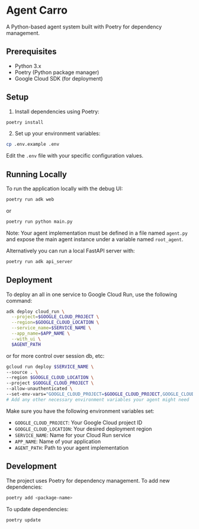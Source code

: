 # Agent Carro

A Python-based agent system built with Poetry for dependency management.

## Prerequisites

- Python 3.x
- Poetry (Python package manager)
- Google Cloud SDK (for deployment)

## Setup

1. Install dependencies using Poetry:

```bash
poetry install
```

2. Set up your environment variables:

```bash
cp .env.example .env
```

Edit the `.env` file with your specific configuration values.

## Running Locally

To run the application locally with the debug UI:

```bash
poetry run adk web
```

or

```bash
poetry run python main.py
```

Note: Your agent implementation must be defined in a file named `agent.py` and expose the main agent instance under a variable named `root_agent`.

Alternatively you can run a local FastAPI server with:

```bash
poetry run adk api_server
```

## Deployment

To deploy an all in one service to Google Cloud Run, use the following command:

```bash
adk deploy cloud_run \
  --project=$GOOGLE_CLOUD_PROJECT \
  --region=$GOOGLE_CLOUD_LOCATION \
  --service_name=$SERVICE_NAME \
  --app_name=$APP_NAME \
  --with_ui \
  $AGENT_PATH
```

or for more control over session db, etc:

```bash
gcloud run deploy $SERVICE_NAME \
--source . \
--region $GOOGLE_CLOUD_LOCATION \
--project $GOOGLE_CLOUD_PROJECT \
--allow-unauthenticated \
--set-env-vars="GOOGLE_CLOUD_PROJECT=$GOOGLE_CLOUD_PROJECT,GOOGLE_CLOUD_LOCATION=global,GOOGLE_GENAI_USE_VERTEXAI=TRUE,CARRO_API_KEY=$CARRO_API_KEY"
# Add any other necessary environment variables your agent might need
```

Make sure you have the following environment variables set:

- `GOOGLE_CLOUD_PROJECT`: Your Google Cloud project ID
- `GOOGLE_CLOUD_LOCATION`: Your desired deployment region
- `SERVICE_NAME`: Name for your Cloud Run service
- `APP_NAME`: Name of your application
- `AGENT_PATH`: Path to your agent implementation

## Development

The project uses Poetry for dependency management. To add new dependencies:

```bash
poetry add <package-name>
```

To update dependencies:

```bash
poetry update
```
